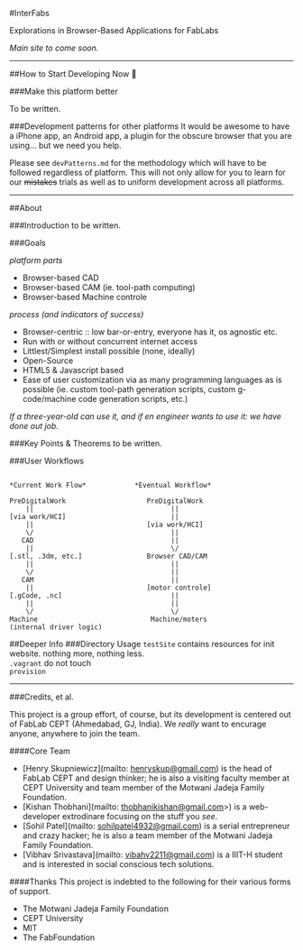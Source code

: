 #InterFabs

Explorations in Browser-Based Applications for FabLabs

*Main site to come soon.*

----

##How to Start Developing Now :space_invader:

###Make this platform better

To be written.

###Development patterns for other platforms
It would be awesome to have a iPhone app, an Android app, a plugin for the obscure browser that you are using... but we need you help.

Please see ```devPatterns.md``` for the methodology which will have to be followed regardless of platform.  This will not only allow for you to learn for our ~~mistakes~~ trials as well as to uniform development across all platforms.

----

##About

###Introduction
to be written.

###Goals

*platform parts*

- Browser-based CAD
- Browser-based CAM (ie. tool-path computing)
- Browser-based Machine controle

*process (and indicators of success)*

- Browser-centric :: low bar-or-entry, everyone has it, os agnostic etc.
- Run with or without concurrent internet access
- Littlest/Simplest install possible (none, ideally)
- Open-Source
- HTML5 & Javascript based
- Ease of user customization via as many programming languages as is possible (ie. custom tool-path generation scripts, custom g-code/machine code generation scripts, etc.)

*If a three-year-old can use it, and if en engineer wants to use it: we have done out job.*

###Key Points & Theorems
to be written.

###User Workflows

```

*Current Work Flow*            *Eventual Workflow*

PreDigitalWork                    PreDigitalWork
    ||                                  ||
[via work/HCI]                          ||
    ||                            [via work/HCI]
    \/                                  ||
   CAD                                  ||
    ||                                  \/
[.stl, .3dm, etc.]                Browser CAD/CAM
    ||                                  ||
    \/                                  ||
   CAM                                  ||
    ||                            [motor controle]
[.gCode, .nc]                           ||
    ||                                  ||
    \/                                  \/
Machine                            Machine/moters
(internal driver logic)

```

##Deeper Info
###Directory Usage
```testSite``` contains resources for init website.  nothing more, nothing less.  
```.vagrant``` do not touch  
```provision```  

----

###Credits, et al.

This project is a group effort, of course, but its development is centered out of FabLab CEPT (Ahmedabad, GJ, India).  We *really* want to encurage anyone, anywhere to join the team.

####Core Team

- [Henry Skupniewicz](mailto: henryskup@gmail.com) is the head of FabLab CEPT and design thinker; he is also a visiting faculty member at CEPT University and team member of the Motwani Jadeja Family Foundation.
- [Kishan Thobhani](mailto: thobhanikishan@gmail.com>) is a web-developer extrodinare focusing on the stuff you *see*.
- [Sohil Patel](mailto: sohilpatel4932@gmail.com) is a serial entrepreneur and crazy hacker; he is also a team member of the Motwani Jadeja Family Foundation.
- [Vibhav Srivastava](mailto: vibahv2211@gmail.com) is a IIIT-H student and is interested in social conscious tech solutions.

####Thanks
This project is indebted to the following for their various forms of support.
- The Motwani Jadeja Family Foundation
- CEPT University
- MIT
- The FabFoundation
